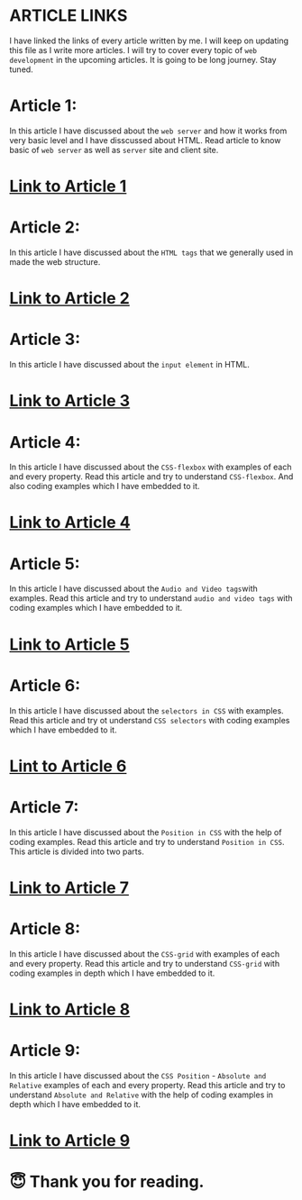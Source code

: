 # ARTICLE LINKS
I have  linked the links of every article written by me. I will keep on updating this file as  I write more articles. I will try to cover every topic of `web development` in the upcoming articles. It is going to be long journey. Stay tuned.

# Article 1:
In this article I have discussed about the `web server` and how it works from very basic level and I have disscussed about HTML. Read article to know basic of `web server` as well as `server` site and client site.

# [Link to Article 1](https://medium.com/@santoshchhinchholikar/web-server-9e3aadcb9102)

# Article 2:
In this article I have discussed about the `HTML tags` that we generally used in made the web structure.

# [Link to Article 2](https://medium.com/@santoshchhinchholikar/html-element-7f79ba1e561e)

# Article 3:
In this article I have discussed about the `input element` in HTML.

# [Link to Article 3](https://medium.com/@santoshchhinchholikar/input-element-e20a76279c3b)

# Article 4:
In this article I have discussed about the `CSS-flexbox` with examples of each and every property. Read this article and try to understand `CSS-flexbox`. And also coding examples which I have embedded to it.

# [Link to Article 4](https://medium.com/@santoshchhinchholikar/css-flexbox-39c5afa8ebd2)

# Article 5:
In this article I have discussed about the `Audio and Video tags`with examples. Read this article and try to understand `audio and video tags` with coding examples which I have embedded to it.

# [Link to Article 5](https://medium.com/@santoshchhinchholikar/audio-and-video-tags-a560d9cd5782)

# Article 6:
In this article I have discussed about the `selectors in CSS` with examples. Read this article and try ot understand `CSS selectors` with coding examples which I have embedded to it.

# [Lint to Article 6](https://santosh15.hashnode.dev/selectors-in-css)

# Article 7:
In this article I have discussed about the `Position in CSS` with the help of coding examples. Read this article and try to understand `Position in CSS`. This article is divided into two parts.

# [Link to Article 7](https://medium.com/@santosh15/position-in-css-49a3ae5a3f7a)

# Article 8:
In this article I have discussed about the `CSS-grid` with examples of each and every property. Read this article and try to understand `CSS-grid` with coding examples in depth which I have embedded to it. 

# [Link to Article 8](https://medium.com/@santosh15/how-to-use-css-grid-layout-98e97f48db4f)

# Article 9:
In this article I have discussed about the `CSS Position` - `Absolute and Relative` examples of each and every property. Read this article and try to understand `Absolute and Relative` with the help of coding examples in depth which I have embedded to it.

# [Link to Article 9](https://medium.com/@santosh15/css-position-absolute-and-relative-example-4ef1967c235f)

# 😇 Thank you for reading.